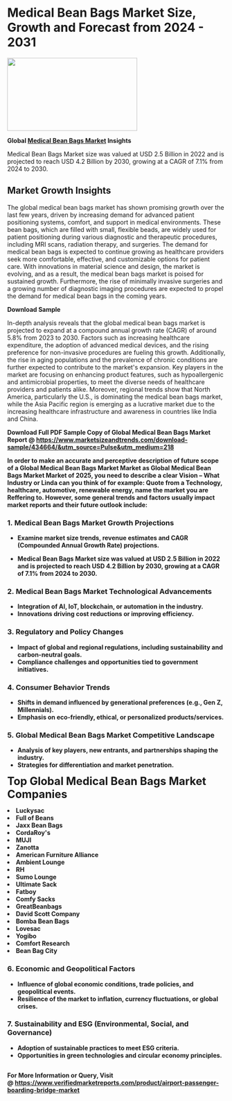 <H1>Medical Bean Bags Market Size, Growth and Forecast from 2024 - 2031</H1><img class="aligncenter size-medium wp-image-584254" src="https://thirdeyenews.in/wp-content/uploads/2024/09/Global-Market-Research-300x168.jpeg" alt="" width="300" height="168" /><p><strong>Global&nbsp;<a href="https://www.marketsizeandtrends.com/download-sample/434664/&amp;utm_source=Pulse&amp;utm_medium=218">Medical Bean Bags Market</a> Insights</strong></p><p>Medical Bean Bags Market size was valued at USD 2.5 Billion in 2022 and is projected to reach USD 4.2 Billion by 2030, growing at a CAGR of 7.1% from 2024 to 2030.</p><p><h2>Market Growth Insights</h2> <p>The global medical bean bags market has shown promising growth over the last few years, driven by increasing demand for advanced patient positioning systems, comfort, and support in medical environments. These bean bags, which are filled with small, flexible beads, are widely used for patient positioning during various diagnostic and therapeutic procedures, including MRI scans, radiation therapy, and surgeries. The demand for medical bean bags is expected to continue growing as healthcare providers seek more comfortable, effective, and customizable options for patient care. With innovations in material science and design, the market is evolving, and as a result, the medical bean bags market is poised for sustained growth. Furthermore, the rise of minimally invasive surgeries and a growing number of diagnostic imaging procedures are expected to propel the demand for medical bean bags in the coming years.</p> <p><strong>Download Sample</strong></p> <p>In-depth analysis reveals that the global medical bean bags market is projected to expand at a compound annual growth rate (CAGR) of around 5.8% from 2023 to 2030. Factors such as increasing healthcare expenditure, the adoption of advanced medical devices, and the rising preference for non-invasive procedures are fueling this growth. Additionally, the rise in aging populations and the prevalence of chronic conditions are further expected to contribute to the market's expansion. Key players in the market are focusing on enhancing product features, such as hypoallergenic and antimicrobial properties, to meet the diverse needs of healthcare providers and patients alike. Moreover, regional trends show that North America, particularly the U.S., is dominating the medical bean bags market, while the Asia Pacific region is emerging as a lucrative market due to the increasing healthcare infrastructure and awareness in countries like India and China.</p> <p><strong></p><p><span class=""><strong>Download Full PDF Sample Copy of Global Medical Bean Bags Market Report</strong> @ <a href="https://www.marketsizeandtrends.com/download-sample/434664/&amp;utm_source=Pulse&amp;utm_medium=218" target="_blank">https://www.marketsizeandtrends.com/download-sample/434664/&amp;utm_source=Pulse&amp;utm_medium=218</a></span></p><p>In order to make an accurate and perceptive description of future scope of a Global&nbsp;Medical Bean Bags Market Market as Global&nbsp;Medical Bean Bags Market Market of 2025, you need to describe a clear Vision &ndash; What Industry or Linda can you think of for example: Quote from a Technology, healthcare, automotive, renewable energy, name the market you are Reffering to. However, some general trends and factors usually impact market reports and their future outlook include:</p><h3>1.&nbsp;<strong>Medical Bean Bags Market Growth Projections</strong></h3><ul><li>Examine market size trends, revenue estimates and CAGR (Compounded Annual Growth Rate) projections.</li><li><p>Medical Bean Bags Market size was valued at USD 2.5 Billion in 2022 and is projected to reach USD 4.2 Billion by 2030, growing at a CAGR of 7.1% from 2024 to 2030.</p></li></ul><h3>2.&nbsp;<strong>Medical Bean Bags Market Technological Advancements</strong></h3><ul><li>Integration of AI, IoT, blockchain, or automation in the industry.</li><li>Innovations driving cost reductions or improving efficiency.</li></ul><h3>3.&nbsp;<strong>Regulatory and Policy Changes</strong></h3><ul><li>Impact of global and regional regulations, including sustainability and carbon-neutral goals.</li><li>Compliance challenges and opportunities tied to government initiatives.</li></ul><h3>4.&nbsp;<strong>Consumer Behavior Trends</strong></h3><ul><li>Shifts in demand influenced by generational preferences (e.g., Gen Z, Millennials).</li><li>Emphasis on eco-friendly, ethical, or personalized products/services.</li></ul><h3>5.&nbsp;<strong>Global Medical Bean Bags Market Competitive Landscape</strong></h3><ul><li>Analysis of key players, new entrants, and partnerships shaping the industry.</li><li>Strategies for differentiation and market penetration.</li></ul><p data-pm-slice="1 1 []"><span style="color: inherit; font-family: inherit; font-size: 25px;">Top Global Medical Bean Bags Market Companies</span></p><div class="" data-test-id=""><p><li>Luckysac</li><li> Full of Beans</li><li> Jaxx Bean Bags</li><li> CordaRoy's</li><li> MUJI</li><li> Zanotta</li><li> American Furniture Alliance</li><li> Ambient Lounge</li><li> RH</li><li> Sumo Lounge</li><li> Ultimate Sack</li><li> Fatboy</li><li> Comfy Sacks</li><li> GreatBeanbags</li><li> David Scott Company</li><li> Bomba Bean Bags</li><li> Lovesac</li><li> Yogibo</li><li> Comfort Research</li><li> Bean Bag City</li></p></div><h3>6.&nbsp;<strong>Economic and Geopolitical Factors</strong></h3><ul><li>Influence of global economic conditions, trade policies, and geopolitical events.</li><li>Resilience of the market to inflation, currency fluctuations, or global crises.</li></ul><h3>7.&nbsp;<strong>Sustainability and ESG (Environmental, Social, and Governance)</strong></h3><ul><li>Adoption of sustainable practices to meet ESG criteria.</li><li>Opportunities in green technologies and circular economy principles.</li></ul><h2><strong style="font-size: 14px;">For More Information or Query, Visit @&nbsp;</strong><a style="background-color: #ffffff; font-size: 14px;" href="https://www.marketsizeandtrends.com/report/medical-bean-bags-market/" target="_blank">https://www.verifiedmarketreports.com/product/airport-passenger-boarding-bridge-market</a></h2>
